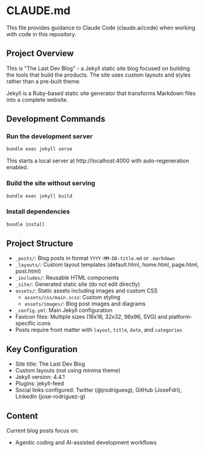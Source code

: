 # CLAUDE.md

This file provides guidance to Claude Code (claude.ai/code) when working with code in this repository.

## Project Overview

This is "The Last Dev Blog" - a Jekyll static site blog focused on building the tools that build the products. The site uses custom layouts and styles rather than a pre-built theme.

Jekyll is a Ruby-based static site generator that transforms Markdown files into a complete website.

## Development Commands

### Run the development server
```bash
bundle exec jekyll serve
```
This starts a local server at http://localhost:4000 with auto-regeneration enabled.

### Build the site without serving
```bash
bundle exec jekyll build
```

### Install dependencies
```bash
bundle install
```

## Project Structure

- `_posts/`: Blog posts in format `YYYY-MM-DD-title.md` or `.markdown`
- `_layouts/`: Custom layout templates (default.html, home.html, page.html, post.html)
- `_includes/`: Reusable HTML components
- `_site/`: Generated static site (do not edit directly)
- `assets/`: Static assets including images and custom CSS
  - `assets/css/main.scss`: Custom styling
  - `assets/images/`: Blog post images and diagrams
- `_config.yml`: Main Jekyll configuration
- Favicon files: Multiple sizes (16x16, 32x32, 96x96, SVG) and platform-specific icons
- Posts require front matter with `layout`, `title`, `date`, and `categories`

## Key Configuration

- Site title: The Last Dev Blog
- Custom layouts (not using minima theme)
- Jekyll version: 4.4.1
- Plugins: jekyll-feed
- Social links configured: Twitter (@jrodriguexg), GitHub (JoseFdri), LinkedIn (jose-rodriguez-g)

## Content

Current blog posts focus on:
- Agentic coding and AI-assisted development workflows
